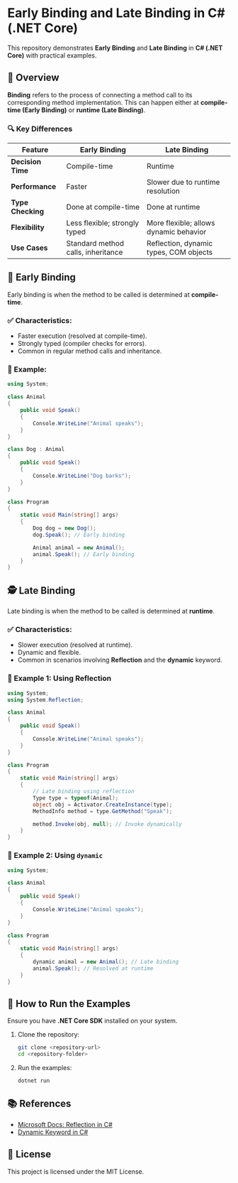 # Early Binding and Late Binding in C# (.NET Core)

This repository demonstrates **Early Binding** and **Late Binding** in **C# (.NET Core)** with practical examples.

## 📖 Overview

**Binding** refers to the process of connecting a method call to its corresponding method implementation. This can happen either at **compile-time (Early Binding)** or **runtime (Late Binding)**.

### 🔍 Key Differences

| Feature                | Early Binding                         | Late Binding                          |
|------------------------|---------------------------------------|---------------------------------------|
| **Decision Time**      | Compile-time                         | Runtime                               |
| **Performance**        | Faster                               | Slower due to runtime resolution      |
| **Type Checking**      | Done at compile-time                 | Done at runtime                       |
| **Flexibility**        | Less flexible; strongly typed         | More flexible; allows dynamic behavior|
| **Use Cases**          | Standard method calls, inheritance    | Reflection, dynamic types, COM objects|

## 🧱 Early Binding

Early binding is when the method to be called is determined at **compile-time**.

### ✅ Characteristics:
- Faster execution (resolved at compile-time).
- Strongly typed (compiler checks for errors).
- Common in regular method calls and inheritance.

### 📄 Example:

```csharp
using System;

class Animal
{
    public void Speak()
    {
        Console.WriteLine("Animal speaks");
    }
}

class Dog : Animal
{
    public void Speak()
    {
        Console.WriteLine("Dog barks");
    }
}

class Program
{
    static void Main(string[] args)
    {
        Dog dog = new Dog();
        dog.Speak(); // Early binding

        Animal animal = new Animal();
        animal.Speak(); // Early binding
    }
}
```

## 🕵️ Late Binding

Late binding is when the method to be called is determined at **runtime**.

### ✅ Characteristics:
- Slower execution (resolved at runtime).
- Dynamic and flexible.
- Common in scenarios involving **Reflection** and the **dynamic** keyword.

### 📄 Example 1: Using Reflection

```csharp
using System;
using System.Reflection;

class Animal
{
    public void Speak()
    {
        Console.WriteLine("Animal speaks");
    }
}

class Program
{
    static void Main(string[] args)
    {
        // Late binding using reflection
        Type type = typeof(Animal);
        object obj = Activator.CreateInstance(type);
        MethodInfo method = type.GetMethod("Speak");

        method.Invoke(obj, null); // Invoke dynamically
    }
}
```

### 📄 Example 2: Using `dynamic`

```csharp
using System;

class Animal
{
    public void Speak()
    {
        Console.WriteLine("Animal speaks");
    }
}

class Program
{
    static void Main(string[] args)
    {
        dynamic animal = new Animal(); // Late binding
        animal.Speak(); // Resolved at runtime
    }
}
```

## 🚀 How to Run the Examples

Ensure you have **.NET Core SDK** installed on your system.

1. Clone the repository:

   ```bash
   git clone <repository-url>
   cd <repository-folder>
   ```

2. Run the examples:

   ```bash
   dotnet run
   ```

## 📚 References

- [Microsoft Docs: Reflection in C#](https://learn.microsoft.com/en-us/dotnet/csharp/programming-guide/concepts/reflection)
- [Dynamic Keyword in C#](https://learn.microsoft.com/en-us/dotnet/csharp/programming-guide/types/using-type-dynamic)

## 📌 License

This project is licensed under the MIT License.

